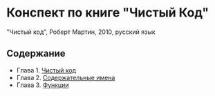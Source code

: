 # Конспект по книге "Чистый Код"
"Чистый код", Роберт Мартин, 2010, русский язык

## Содержание
* Глава 1. [Чистый код](./1_ЧистыйКод.md)
* Глава 2. [Содержательные имена](./2_СодержательныеИмена.md)
* Глава 3. [Функции](./3_Функции.md)
